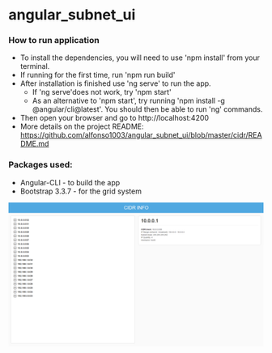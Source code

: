 # angular_subnet_ui

### How to run application
* To install the dependencies, you will need to use 'npm install' from your terminal.
* If running for the first time, run 'npm run build'
* After installation is finished use 'ng serve' to run the app.
  * If 'ng serve'does not work, try 'npm start'
  * As an alternative to 'npm start', try running 'npm install -g @angular/cli@latest'. You should then be able to run 'ng' commands.
* Then open your browser and go to http://localhost:4200
* More details on the project README: https://github.com/alfonso1003/angular_subnet_ui/blob/master/cidr/README.md

### Packages used:
* Angular-CLI - to build the app
* Bootstrap 3.3.7 - for the grid system

![Thumbnail](thumb.png)
